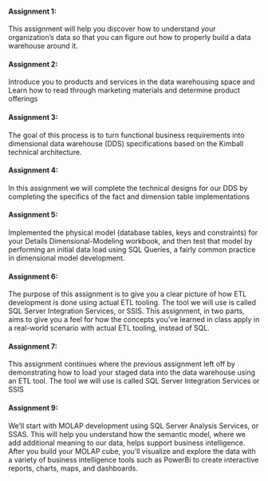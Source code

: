 #### Assignment 1: 
This assignment will help you discover how to understand your organization’s data so that you can figure out how to properly build a data warehouse around it.

#### Assignment 2: 
Introduce you to products and services in the data warehousing space and Learn how to read through marketing materials and determine product offerings

#### Assignment 3: 
The goal of this process is to turn functional business requirements into dimensional data warehouse (DDS) specifications based on the Kimball technical architecture.

#### Assignment 4: 
In this assignment we will complete the technical designs for our DDS by completing the specifics of the fact and dimension table implementations

#### Assignment 5: 
Implemented the physical model (database tables, keys and constraints) for your Details Dimensional-Modeling workbook, and then test that model by performing an initial data load using SQL Queries, a fairly common practice in dimensional model development.

#### Assignment 6: 
The purpose of this assignment is to give you a clear picture of how ETL development is done using actual ETL tooling. The tool we will use is called SQL Server Integration Services, or SSIS. This assignment, in two parts, aims to give you a feel for how the concepts you’ve learned in class apply in a real-world scenario with actual ETL tooling, instead of SQL.

#### Assignment 7:
This assignment continues where the previous assignment left off by demonstrating how to load your staged data into the data warehouse using an ETL tool. The tool we will use is called SQL Server Integration Services or SSIS

#### Assignment 9:
We’ll start with MOLAP development using SQL Server Analysis Services, or SSAS. This will help you understand how the semantic model, where we add additional meaning to our data, helps support business intelligence. After you build your MOLAP cube, you’ll visualize and explore the data with a variety of business intelligence tools such as PowerBi to create interactive reports, charts, maps, and dashboards.
